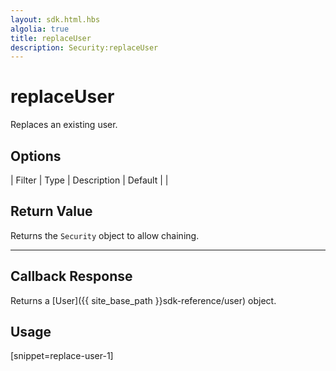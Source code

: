 ```yaml
---
layout: sdk.html.hbs
algolia: true
title: replaceUser
description: Security:replaceUser
---
```


  

# replaceUser
Replaces an existing user.


## Options

| Filter | Type | Description | Default |
|
## Return Value

Returns the `Security` object to allow chaining.

---

## Callback Response

Returns a [User]({{ site_base_path }}sdk-reference/user) object.

## Usage

[snippet=replace-user-1]
